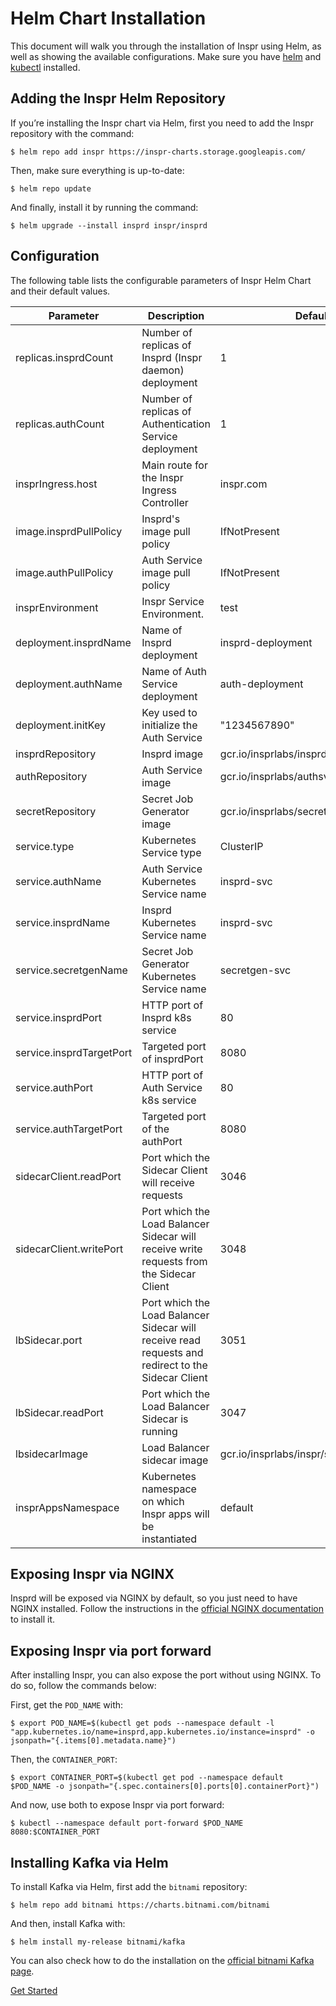 # Helm Chart Installation

This document will walk you through the installation of Inspr using Helm, as well as showing the available configurations. Make sure you have [helm](https://helm.sh/) and [kubectl](https://kubernetes.io/docs/tasks/tools/) installed.

## Adding the Inspr Helm Repository

If you’re installing the Inspr chart via Helm, first you need to add the Inspr repository with the command:

```
$ helm repo add inspr https://inspr-charts.storage.googleapis.com/
```

Then, make sure everything is up-to-date:

```
$ helm repo update
```
And finally, install it by running the command:

```
$ helm upgrade --install insprd inspr/insprd
```

## Configuration

The following table lists the configurable parameters of Inspr Helm Chart and their default values.

| Parameter | Description | Default
|--|--|--|
| replicas.insprdCount | Number of replicas of Insprd (Inspr daemon) deployment | 1 |
| replicas.authCount | Number of replicas of Authentication Service deployment | 1 |
| insprIngress.host | Main route for the Inspr Ingress Controller | inspr.com |
| image.insprdPullPolicy | Insprd's image pull policy | IfNotPresent |
| image.authPullPolicy | Auth Service image pull policy | IfNotPresent |
| insprEnvironment | Inspr Service Environment.  | test |
| deployment.insprdName | Name of Insprd deployment  | insprd-deployment |
| deployment.authName | Name of Auth Service deployment  | auth-deployment |
| deployment.initKey | Key used to initialize the Auth Service  | "1234567890" |
| insprdRepository | Insprd image  | gcr.io/insprlabs/insprd |
| authRepository | Auth Service image | gcr.io/insprlabs/authsvc |
| secretRepository | Secret Job Generator image  | gcr.io/insprlabs/secretgen |
| service.type | Kubernetes Service type | ClusterIP |
| service.authName | Auth Service Kubernetes Service name | insprd-svc |
| service.insprdName | Insprd Kubernetes Service name | insprd-svc |
| service.secretgenName | Secret Job Generator Kubernetes Service name | secretgen-svc |
| service.insprdPort | HTTP port of Insprd k8s service  | 80 |
| service.insprdTargetPort | Targeted port of insprdPort | 8080 |
| service.authPort | HTTP port of Auth Service k8s service  | 80 |
| service.authTargetPort | Targeted port of the authPort | 8080 |
| sidecarClient.readPort | Port which the Sidecar Client will receive requests | 3046 |
| sidecarClient.writePort | Port which the Load Balancer Sidecar will receive write requests from the Sidecar Client | 3048 |
| lbSidecar.port | Port which the Load Balancer Sidecar will receive read requests and redirect to the Sidecar Client | 3051 |
| lbSidecar.readPort | Port which the Load Balancer Sidecar is running | 3047 |
| lbsidecarImage | Load Balancer sidecar image | gcr.io/insprlabs/inspr/sidecar/lbsidecar |
| insprAppsNamespace | Kubernetes namespace on which Inspr apps will be instantiated | default |

## Exposing Inspr via NGINX

Insprd will be exposed via NGINX by default, so you just need to have NGINX installed. Follow the instructions in the [official NGINX documentation](https://kubernetes.github.io/ingress-nginx/deploy/) to install it.

## Exposing Inspr via port forward

After installing Inspr, you can also expose the port without using NGINX. To do so, follow the commands below:

First, get the `POD_NAME` with:
```
$ export POD_NAME=$(kubectl get pods --namespace default -l "app.kubernetes.io/name=insprd,app.kubernetes.io/instance=insprd" -o jsonpath="{.items[0].metadata.name}")
```
Then, the `CONTAINER_PORT`:
```
$ export CONTAINER_PORT=$(kubectl get pod --namespace default $POD_NAME -o jsonpath="{.spec.containers[0].ports[0].containerPort}")
```
And now, use both to expose Inspr via port forward:
```
$ kubectl --namespace default port-forward $POD_NAME 8080:$CONTAINER_PORT
```


## Installing Kafka via Helm

To install Kafka via Helm, first add the `bitnami` repository:

```
$ helm repo add bitnami https://charts.bitnami.com/bitnami
```

And then, install Kafka with:

```
$ helm install my-release bitnami/kafka
```

You can also check how to do the installation on the [official bitnami Kafka page](https://bitnami.com/stack/kafka/helm).


[Get Started](readme.md)

